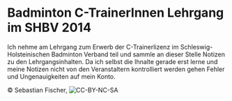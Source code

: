 # Badminton C-TrainerInnen Lehrgang im SHBV 2014

Ich nehme am Lehrgang zum Erwerb der C-Trainerlizenz im Schleswig-
Holsteinischen Badminton Verband teil und sammle an dieser Stelle
Notizen zu den Lehrgangsinhalten. Da ich selbst die Ihnalte gerade
erst lerne und meine Notizen nicht von den Veranstaltern kontrolliert
werden gehen Fehler und Ungenauigkeiten auf mein Konto.

© Sebastian Fischer, ![CC-BY-NC-SA](http://i.creativecommons.org/l/by-nc-sa/4.0/80x15.png)

